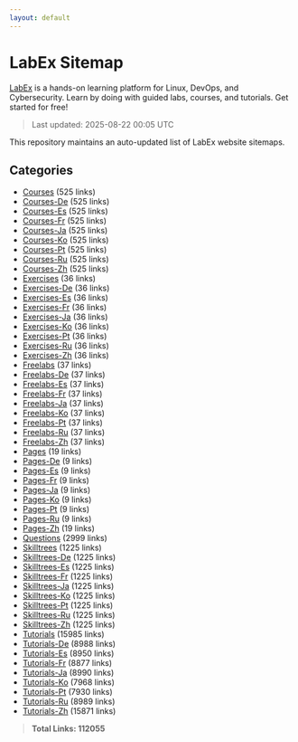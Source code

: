 ```yaml
---
layout: default
---
```


# LabEx Sitemap

[LabEx](https://labex.io) is a hands-on learning platform for Linux, DevOps, and Cybersecurity. Learn by doing with guided labs, courses, and tutorials. Get started for free!

> Last updated: 2025-08-22 00:05 UTC

This repository maintains an auto-updated list of LabEx website sitemaps.

## Categories

- [Courses](categories/courses.md) (525 links)
- [Courses-De](categories/courses-de.md) (525 links)
- [Courses-Es](categories/courses-es.md) (525 links)
- [Courses-Fr](categories/courses-fr.md) (525 links)
- [Courses-Ja](categories/courses-ja.md) (525 links)
- [Courses-Ko](categories/courses-ko.md) (525 links)
- [Courses-Pt](categories/courses-pt.md) (525 links)
- [Courses-Ru](categories/courses-ru.md) (525 links)
- [Courses-Zh](categories/courses-zh.md) (525 links)
- [Exercises](categories/exercises.md) (36 links)
- [Exercises-De](categories/exercises-de.md) (36 links)
- [Exercises-Es](categories/exercises-es.md) (36 links)
- [Exercises-Fr](categories/exercises-fr.md) (36 links)
- [Exercises-Ja](categories/exercises-ja.md) (36 links)
- [Exercises-Ko](categories/exercises-ko.md) (36 links)
- [Exercises-Pt](categories/exercises-pt.md) (36 links)
- [Exercises-Ru](categories/exercises-ru.md) (36 links)
- [Exercises-Zh](categories/exercises-zh.md) (36 links)
- [Freelabs](categories/freelabs.md) (37 links)
- [Freelabs-De](categories/freelabs-de.md) (37 links)
- [Freelabs-Es](categories/freelabs-es.md) (37 links)
- [Freelabs-Fr](categories/freelabs-fr.md) (37 links)
- [Freelabs-Ja](categories/freelabs-ja.md) (37 links)
- [Freelabs-Ko](categories/freelabs-ko.md) (37 links)
- [Freelabs-Pt](categories/freelabs-pt.md) (37 links)
- [Freelabs-Ru](categories/freelabs-ru.md) (37 links)
- [Freelabs-Zh](categories/freelabs-zh.md) (37 links)
- [Pages](categories/pages.md) (19 links)
- [Pages-De](categories/pages-de.md) (9 links)
- [Pages-Es](categories/pages-es.md) (9 links)
- [Pages-Fr](categories/pages-fr.md) (9 links)
- [Pages-Ja](categories/pages-ja.md) (9 links)
- [Pages-Ko](categories/pages-ko.md) (9 links)
- [Pages-Pt](categories/pages-pt.md) (9 links)
- [Pages-Ru](categories/pages-ru.md) (9 links)
- [Pages-Zh](categories/pages-zh.md) (19 links)
- [Questions](categories/questions.md) (2999 links)
- [Skilltrees](categories/skilltrees.md) (1225 links)
- [Skilltrees-De](categories/skilltrees-de.md) (1225 links)
- [Skilltrees-Es](categories/skilltrees-es.md) (1225 links)
- [Skilltrees-Fr](categories/skilltrees-fr.md) (1225 links)
- [Skilltrees-Ja](categories/skilltrees-ja.md) (1225 links)
- [Skilltrees-Ko](categories/skilltrees-ko.md) (1225 links)
- [Skilltrees-Pt](categories/skilltrees-pt.md) (1225 links)
- [Skilltrees-Ru](categories/skilltrees-ru.md) (1225 links)
- [Skilltrees-Zh](categories/skilltrees-zh.md) (1225 links)
- [Tutorials](categories/tutorials.md) (15985 links)
- [Tutorials-De](categories/tutorials-de.md) (8988 links)
- [Tutorials-Es](categories/tutorials-es.md) (8950 links)
- [Tutorials-Fr](categories/tutorials-fr.md) (8877 links)
- [Tutorials-Ja](categories/tutorials-ja.md) (8990 links)
- [Tutorials-Ko](categories/tutorials-ko.md) (7968 links)
- [Tutorials-Pt](categories/tutorials-pt.md) (7930 links)
- [Tutorials-Ru](categories/tutorials-ru.md) (8989 links)
- [Tutorials-Zh](categories/tutorials-zh.md) (15871 links)

> **Total Links: 112055**
